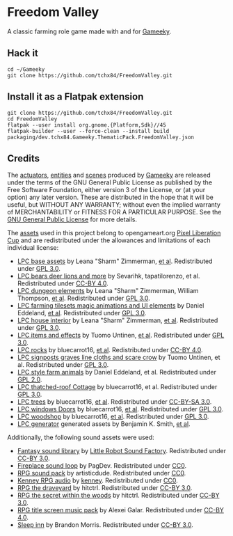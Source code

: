 # Freedom Valley

A classic farming role game made with and for [Gameeky](https://github.com/tchx84/gameeky).

## Hack it

```
cd ~/Gameeky
git clone https://github.com/tchx84/FreedomValley.git
```

## Install it as a Flatpak extension

```
git clone https://github.com/tchx84/FreedomValley.git
cd FreedomValley
flatpak --user install org.gnome.{Platform,Sdk}//45
flatpak-builder --user --force-clean --install build packaging/dev.tchx84.Gameeky.ThematicPack.FreedomValley.json
```

## Credits

The [actuators](actuators), [entities](entities) and [scenes](scenes) produced by [Gameeky](https://github.com/tchx84/gameeky) are released under the terms of the GNU General Public License as published by the Free Software Foundation, either version 3 of the License, or (at your option) any later version. These are distributed in the hope that it will be useful, but WITHOUT ANY WARRANTY; without even the implied warranty of MERCHANTABILITY or FITNESS FOR A PARTICULAR PURPOSE. See the [GNU General Public License](COPYING) for more details.

The [assets](assets) used in this project belong to opengameart.org [Pixel Liberation Cup](https://lpc.opengameart.org/) and are redistributed under the allowances and limitations of each individual license:

* [LPC base assets](https://opengameart.org/content/liberated-pixel-cup-lpc-base-assets-sprites-map-tiles) by Leana "Sharm" Zimmerman, [et al](</assets/images/LPC Base Assets/CREDITS.TXT>). Redistributed under [GPL 3.0](https://www.gnu.org/licenses/gpl-3.0.html).
* [LPC bears deer lions and more](https://opengameart.org/content/lpc-bears-deer-lions-and-more) by Sevarihk, tapatilorenzo, et al. Redistributed under [CC-BY 4.0](https://creativecommons.org/licenses/by/4.0/).
* [LPC dungeon elements](https://opengameart.org/content/lpc-dungeon-elements) by Leana "Sharm" Zimmerman,  William Thompson, [et al](</assets/images/LPC Dungeon Elements/credit.txt>). Redistributed under [GPL 3.0](https://www.gnu.org/licenses/gpl-3.0.html).
* [LPC farming tilesets magic animations and UI elements](https://opengameart.org/content/lpc-farming-tilesets-magic-animations-and-ui-elements) by  Daniel Eddeland, [et al](<assets/images/LPC Farming tilesets magic animations and UI elements/readme.txt>). Redistributed under [GPL 3.0](https://www.gnu.org/licenses/gpl-3.0.html).
* [LPC house interior](https://opengameart.org/content/lpc-house-interior-and-decorations) by Leana "Sharm" Zimmerman, [et al](<assets/images/LPC house interior/credits.txt>). Redistributed under [GPL 3.0](https://www.gnu.org/licenses/gpl-3.0.html).
* [LPC items and effects](https://opengameart.org/content/lpc-items-and-game-effects) by Tuomo Untinen, [et al](<assets/images/LPC Items And Effects/credits.txt>). Redistributed under [GPL 3.0](https://www.gnu.org/licenses/gpl-3.0.html).
* [LPC rocks](https://opengameart.org/content/lpc-rocks) by bluecarrot16, [et al](<assets/images/LPC Rocks/CREDITS-rocks.txt>). Redistributed under [CC-BY 4.0](https://creativecommons.org/licenses/by/4.0/).
* [LPC signposts graves line cloths and scare crow](https://opengameart.org/content/lpc-signposts-graves-line-cloths-and-scare-crow) by Tuomo Untinen, et al. Redistributed under [GPL 3.0](https://www.gnu.org/licenses/gpl-3.0.html).
* [LPC style farm animals](https://opengameart.org/content/lpc-style-farm-animals) by Daniel Eddeland, et al. Redistributed under [GPL 2.0](https://www.gnu.org/licenses/old-licenses/gpl-2.0.html).
* [LPC thatched-roof Cottage](https://opengameart.org/content/lpc-thatched-roof-cottage) by bluecarrot16, et al. Redistributed under [GPL 3.0](https://www.gnu.org/licenses/gpl-3.0.html).
* [LPC trees](https://opengameart.org/content/lpc-trees) by bluecarrot16, [et al](<assets/images/LPC Trees/CREDITS-trees.txt>). Redistributed under [CC-BY-SA 3.0](https://creativecommons.org/licenses/by-sa/3.0/).
* [LPC windows Doors](https://opengameart.org/content/lpc-windows-doors) by bluecarrot16, [et al](<assets/images/LPC Windows Doors/CREDITS-windows-doors.txt>). Redistributed under [GPL 3.0](https://www.gnu.org/licenses/gpl-3.0.html).
* [LPC woodshop](https://opengameart.org/content/lpc-woodshop) by bluecarrot16, [et al](<assets/images/LPC woodshop/CREDITS-woodshop.txt>). Redistributed under [GPL 3.0](https://www.gnu.org/licenses/gpl-3.0.html).
* [LPC generator](https://sanderfrenken.github.io/Universal-LPC-Spritesheet-Character-Generator/) generated assets by Benjamin K. Smith, [et al](<assets/images/LPC generator/CREDITS.txt>).

Additionally, the following sound assets were used:

* [Fantasy sound library](https://opengameart.org/content/fantasy-sound-effects-library) by [Little Robot Sound Factory](www.littlerobotsoundfactory.com). Redistributed under [CC-BY 3.0](https://creativecommons.org/licenses/by/3.0/).
* [Fireplace sound loop](https://opengameart.org/content/fireplace-sound-loop) by PagDev. Redistributed under [CC0](https://creativecommons.org/publicdomain/zero/1.0/).
* [RPG sound pack](https://opengameart.org/content/rpg-sound-pack) by artisticdude. Redistributed under [CC0](https://creativecommons.org/publicdomain/zero/1.0/).
* [Kenney RPG audio](https://kenney.nl/assets/rpg-audio) by [kenney](https://kenney.nl/). Redistributed under [CC0](https://creativecommons.org/publicdomain/zero/1.0/).
* [RPG the draveyard](https://opengameart.org/content/rpg-the-graveyard) by hitctrl. Redistributed under [CC-BY 3.0](https://creativecommons.org/licenses/by/3.0/).
* [RPG the secret within the woods](https://opengameart.org/content/rpg-the-secret-within-the-woods) by hitctrl. Redistributed under [CC-BY 3.0](https://creativecommons.org/licenses/by/3.0/).
* [RPG title screen music pack](https://opengameart.org/content/rpg-title-screen-music-pack) by Alexei Galar. Redistributed under [CC-BY 4.0](https://creativecommons.org/licenses/by/4.0/).
* [Sleep inn](https://opengameart.org/content/sleep-inn) by Brandon Morris. Redistributed under [CC-BY 3.0](https://creativecommons.org/licenses/by/3.0/).
